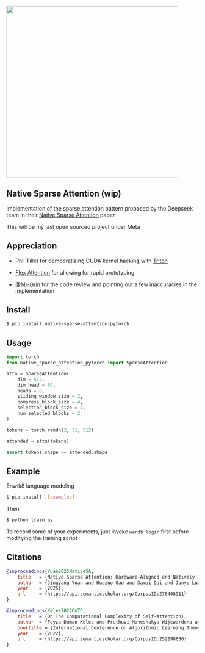 <img src="./fig2.png" width="450px"></img>

## Native Sparse Attention (wip)

Implementation of the sparse attention pattern proposed by the Deepseek team in their [Native Sparse Attention](https://arxiv.org/abs/2502.11089) paper

This will be my last open sourced project under Meta

## Appreciation

- Phil Tillet for democratizing CUDA kernel hacking with <a href="https://triton-lang.org/main/index.html">Triton</a>

- [Flex Attention](https://pytorch.org/blog/flexattention/) for allowing for rapid prototyping

- <a href="https://github.com/Mr-Grin">@Mr-Grin</a> for the code review and pointing out a few inaccuracies in the implementation

## Install

```bash
$ pip install native-sparse-attention-pytorch
```

## Usage

```python
import torch
from native_sparse_attention_pytorch import SparseAttention

attn = SparseAttention(
    dim = 512,
    dim_head = 64,
    heads = 8,
    sliding_window_size = 2,
    compress_block_size = 4,
    selection_block_size = 4,
    num_selected_blocks = 2
)

tokens = torch.randn(2, 31, 512)

attended = attn(tokens)

assert tokens.shape == attended.shape
```

## Example

Enwik8 language modeling

```bash
$ pip install .[examples]
```

Then

```bash
$ python train.py
```

To record some of your experiments, just invoke `wandb login` first before modifying the training script

## Citations

```bibtex
@inproceedings{Yuan2025NativeSA,
    title   = {Native Sparse Attention: Hardware-Aligned and Natively Trainable Sparse Attention},
    author  = {Jingyang Yuan and Huazuo Gao and Damai Dai and Junyu Luo and Liang Zhao and Zhengyan Zhang and Zhenda Xie and Y. X. Wei and Lean Wang and Zhiping Xiao and Yuqing Wang and Chong Ruan and Ming Zhang and Wenfeng Liang and Wangding Zeng},
    year    = {2025},
    url     = {https://api.semanticscholar.org/CorpusID:276408911}
}
```

```bibtex
@inproceedings{Keles2022OnTC,
    title   = {On The Computational Complexity of Self-Attention},
    author  = {Feyza Duman Keles and Pruthuvi Maheshakya Wijewardena and Chinmay Hegde},
    booktitle = {International Conference on Algorithmic Learning Theory},
    year    = {2022},
    url     = {https://api.semanticscholar.org/CorpusID:252198880}
}
```
